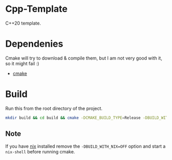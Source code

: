 # Cpp-Template
C++20 template.
# Dependenies
Cmake will try to download & compile them, but I am not very good with it, so it might fail :)
- [cmake](https://cmake.org)
# Build
Run this from the root directory of the project.
```bash
mkdir build && cd build && cmake -DCMAKE_BUILD_TYPE=Release -DBUILD_WITH_NIX=OFF .. && cmake --build .
```
## Note
If you have [nix](https://github.com/NixOS/nix) installed remove the `-DBUILD_WITH_NIX=OFF` option
and start a `nix-shell` before running cmake.
